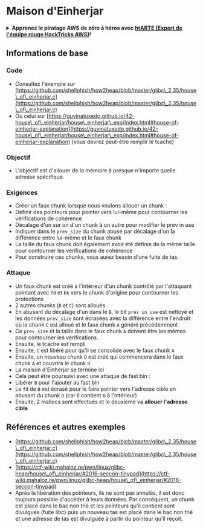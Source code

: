 # Maison d'Einherjar

<details>

<summary><strong>Apprenez le piratage AWS de zéro à héros avec</strong> <a href="https://training.hacktricks.xyz/courses/arte"><strong>htARTE (Expert de l'équipe rouge HackTricks AWS)</strong></a><strong>!</strong></summary>

Autres façons de soutenir HackTricks :

* Si vous souhaitez voir votre **entreprise annoncée dans HackTricks** ou **télécharger HackTricks en PDF**, consultez les [**PLANS D'ABONNEMENT**](https://github.com/sponsors/carlospolop) !
* Obtenez le [**swag officiel PEASS & HackTricks**](https://peass.creator-spring.com)
* Découvrez [**La famille PEASS**](https://opensea.io/collection/the-peass-family), notre collection exclusive de [**NFTs**](https://opensea.io/collection/the-peass-family)
* **Rejoignez le** 💬 [**groupe Discord**](https://discord.gg/hRep4RUj7f) ou le [**groupe Telegram**](https://t.me/peass) ou **suivez-nous** sur **Twitter** 🐦 [**@hacktricks\_live**](https://twitter.com/hacktricks\_live)**.**
* **Partagez vos astuces de piratage en soumettant des PR aux** [**HackTricks**](https://github.com/carlospolop/hacktricks) et [**HackTricks Cloud**](https://github.com/carlospolop/hacktricks-cloud) dépôts GitHub.

</details>

## Informations de base

### Code

* Consultez l'exemple sur [https://github.com/shellphish/how2heap/blob/master/glibc\_2.35/house\_of\_einherjar.c](https://github.com/shellphish/how2heap/blob/master/glibc\_2.35/house\_of\_einherjar.c)
* Ou celui sur [https://guyinatuxedo.github.io/42-house\_of\_einherjar/house\_einherjar\_exp/index.html#house-of-einherjar-explanation](https://guyinatuxedo.github.io/42-house\_of\_einherjar/house\_einherjar\_exp/index.html#house-of-einherjar-explanation) (vous devrez peut-être remplir le tcache)

### Objectif

* L'objectif est d'allouer de la mémoire à presque n'importe quelle adresse spécifique.

### Exigences

* Créer un faux chunk lorsque nous voulons allouer un chunk :
* Définir des pointeurs pour pointer vers lui-même pour contourner les vérifications de cohérence
* Décalage d'un sur un d'un chunk à un autre pour modifier le prev in use
* Indiquer dans le `prev_size` du chunk abusé par décalage d'un la différence entre lui-même et le faux chunk
* La taille du faux chunk doit également avoir été définie de la même taille pour contourner les vérifications de cohérence
* Pour construire ces chunks, vous aurez besoin d'une fuite de tas.

### Attaque

* Un faux chunk est créé à l'intérieur d'un chunk contrôlé par l'attaquant pointant avec `fd` et `bk` vers le chunk d'origine pour contourner les protections
* 2 autres chunks (`B` et `C`) sont alloués
* En abusant du décalage d'un dans le `B`, le bit `prev in use` est nettoyé et les données `prev_size` sont écrasées avec la différence entre l'endroit où le chunk `C` est alloué et le faux chunk `A` généré précédemment
* Ce `prev_size` et la taille dans le faux chunk `A` doivent être les mêmes pour contourner les vérifications.
* Ensuite, le tcache est rempli
* Ensuite, `C` est libéré pour qu'il se consolide avec le faux chunk `A`
* Ensuite, un nouveau chunk `D` est créé qui commencera dans le faux chunk `A` et couvrira le chunk `B`
* La maison d'Einherjar se termine ici
* Cela peut être poursuivi avec une attaque de fast bin :
* Libérer `B` pour l'ajouter au fast bin
* Le `fd` de `B` est écrasé pour le faire pointer vers l'adresse cible en abusant du chunk `D` (car il contient `B` à l'intérieur)&#x20;
* Ensuite, 2 mallocs sont effectués et le deuxième va **allouer l'adresse cible**

## Références et autres exemples

* [https://github.com/shellphish/how2heap/blob/master/glibc\_2.35/house\_of\_einherjar.c](https://github.com/shellphish/how2heap/blob/master/glibc\_2.35/house\_of\_einherjar.c)
* [https://ctf-wiki.mahaloz.re/pwn/linux/glibc-heap/house\_of\_einherjar/#2016-seccon-tinypad](https://ctf-wiki.mahaloz.re/pwn/linux/glibc-heap/house\_of\_einherjar/#2016-seccon-tinypad)
* Après la libération des pointeurs, ils ne sont pas annulés, il est donc toujours possible d'accéder à leurs données. Par conséquent, un chunk est placé dans le bac non trié et les pointeurs qu'il contient sont divulgués (fuite libc) puis un nouveau tas est placé dans le bac non trié et une adresse de tas est divulguée à partir du pointeur qu'il reçoit.
